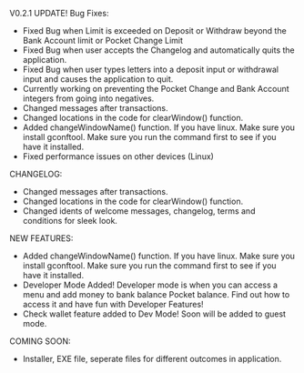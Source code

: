 V0.2.1 UPDATE!
Bug Fixes:
- Fixed Bug when Limit is exceeded on Deposit or Withdraw beyond the Bank Account limit or Pocket Change Limit
- Fixed Bug when user accepts the Changelog and automatically quits the application.
- Fixed Bug when user types letters into a deposit input or withdrawal input and causes the application to
  quit.
- Currently working on preventing the Pocket Change and Bank Account integers from going into negatives.
- Changed messages after transactions.
- Changed locations in the code for clearWindow() function.
- Added changeWindowName() function. If you have linux. Make sure you install gconftool.
  Make sure you run the command first to see if you have it installed.
- Fixed performance issues on other devices (Linux)

CHANGELOG:
- Changed messages after transactions.
- Changed locations in the code for clearWindow() function.
- Changed idents of welcome messages, changelog, terms and conditions for sleek look.

NEW FEATURES:
- Added changeWindowName() function. If you have linux. Make sure you install gconftool.
  Make sure you run the command first to see if you have it installed.
- Developer Mode Added! Developer mode is when you can access a menu and add money to bank balance
  Pocket balance. Find out how to access it and have fun with Developer Features!
- Check wallet feature added to Dev Mode! Soon will be added to guest mode.

COMING SOON:
- Installer, EXE file, seperate files for different outcomes in application.
